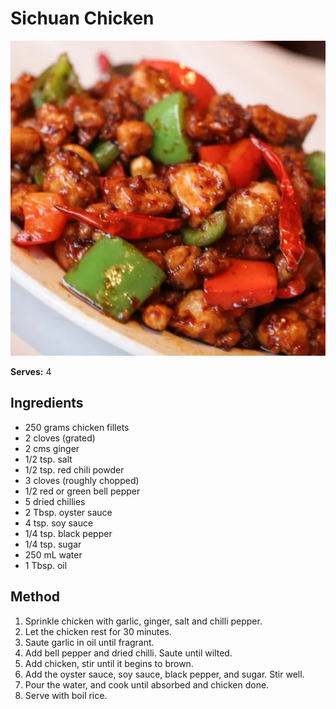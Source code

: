 # Sichuan Chicken

![Name](resources/sichuan-chicken.jpg)


**Serves:** 4

## Ingredients
- 250 grams chicken fillets
- 2 cloves (grated)
- 2 cms ginger
- 1/2 tsp. salt
- 1/2 tsp. red chili powder
- 3 cloves (roughly chopped)
- 1/2 red or green bell pepper
- 5 dried chillies
- 2 Tbsp. oyster sauce
- 4 tsp. soy sauce
- 1/4 tsp. black pepper
- 1/4 tsp. sugar
- 250 mL water
- 1 Tbsp. oil

## Method
1. Sprinkle chicken with garlic, ginger, salt and chilli pepper. 
1. Let the chicken rest for 30 minutes.
1. Saute garlic in oil until fragrant.
1. Add bell pepper and dried chilli. Saute until wilted.
1. Add chicken, stir until it begins to brown.
1. Add the oyster sauce, soy sauce, black pepper, and sugar. Stir well.
1. Pour the water, and cook until absorbed and chicken done.
1. Serve with boil rice.